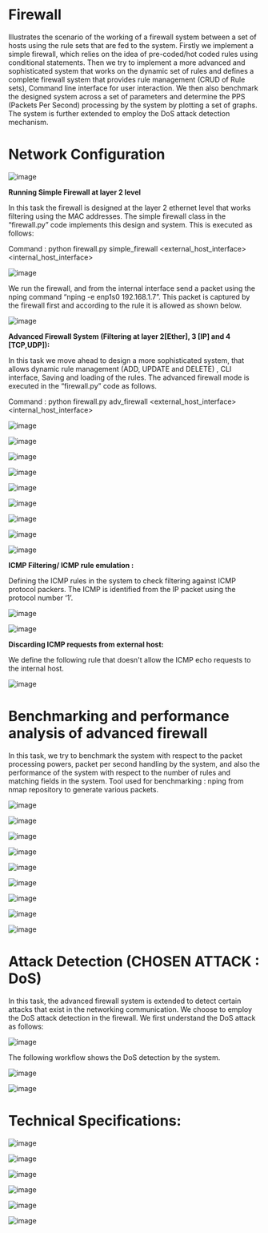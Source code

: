 # Firewall
Illustrates the scenario of the working of a firewall system between a set of hosts using the rule sets that are fed to the system. Firstly we implement a simple firewall, which relies on the idea of pre-coded/hot coded rules using conditional statements. Then we try to implement a more advanced and sophisticated system that works on the dynamic set of rules and defines a complete firewall system that provides rule management (CRUD of Rule sets), Command line interface for user interaction. We then also benchmark the designed system across a set of parameters and determine the PPS (Packets Per Second) processing by the system by plotting a set of graphs. The system is further extended to employ the DoS attack detection mechanism.

# Network Configuration

![image](https://user-images.githubusercontent.com/55399754/118126305-c78ab000-b415-11eb-9151-c7f418ac96c1.png)

**Running Simple Firewall at layer 2 level**

In this task the firewall is designed at the layer 2 ethernet level that works filtering using the
MAC addresses. The simple firewall class in the “firewall.py” code implements this design and
system. This is executed as follows:

Command : python firewall.py simple_firewall <external_host_interface>
<internal_host_interface>

![image](https://user-images.githubusercontent.com/55399754/118126463-0456a700-b416-11eb-8047-b99767312ead.png)

We run the firewall, and from the internal interface send a packet using the nping command
“nping -e enp1s0 192.168.1.7”. This packet is captured by the firewall first and according to the
rule it is allowed as shown below.

![image](https://user-images.githubusercontent.com/55399754/118126554-1fc1b200-b416-11eb-9c04-b45e0e13dd72.png)

**Advanced Firewall System (Filtering at layer 2[Ether], 3 [IP] and 4
[TCP,UDP]):**

In this task we move ahead to design a more sophisticated system, that allows dynamic rule
management (ADD, UPDATE and DELETE) , CLI interface, Saving and loading of the rules.
The advanced firewall mode is executed in the “firewall.py” code as follows.

Command : python firewall.py adv_firewall <external_host_interface>
<internal_host_interface>

![image](https://user-images.githubusercontent.com/55399754/118126633-3d8f1700-b416-11eb-8b4d-45e215c546e0.png)

![image](https://user-images.githubusercontent.com/55399754/118126694-50095080-b416-11eb-94d1-7b85962464e8.png)

![image](https://user-images.githubusercontent.com/55399754/118126737-5b5c7c00-b416-11eb-84a7-f11c75eeacfc.png)

![image](https://user-images.githubusercontent.com/55399754/118126793-70d1a600-b416-11eb-9a38-8ec5c4049ca9.png)

![image](https://user-images.githubusercontent.com/55399754/118126816-7a5b0e00-b416-11eb-8212-b5f12c1a1554.png)

![image](https://user-images.githubusercontent.com/55399754/118126840-834bdf80-b416-11eb-9921-71a8656bdf71.png)

![image](https://user-images.githubusercontent.com/55399754/118126884-8e9f0b00-b416-11eb-8bcf-ca38afc9265c.png)

![image](https://user-images.githubusercontent.com/55399754/118126926-9eb6ea80-b416-11eb-8a6c-3cdb27e109cb.png)

![image](https://user-images.githubusercontent.com/55399754/118126948-a6768f00-b416-11eb-88e1-deb6690361ee.png)

**ICMP Filtering/ ICMP rule emulation :**

Defining the ICMP rules in the system to check filtering against ICMP protocol packers. The
ICMP is identified from the IP packet using the protocol number ‘1’.

![image](https://user-images.githubusercontent.com/55399754/118127014-bb532280-b416-11eb-8b78-e48da3c74bd1.png)

![image](https://user-images.githubusercontent.com/55399754/118127039-c443f400-b416-11eb-8c68-9e3e656ef391.png)

**Discarding ICMP requests from external host:**

We define the following rule that doesn't allow the ICMP echo requests to the internal host.

![image](https://user-images.githubusercontent.com/55399754/118127094-db82e180-b416-11eb-8269-ca65862accdb.png)

# Benchmarking and performance analysis of advanced firewall
In this task, we try to benchmark the system with respect to the packet processing powers, packet
per second handling by the system, and also the performance of the system with respect to the
number of rules and matching fields in the system.
Tool used for benchmarking : nping from nmap repository to generate various packets.

![image](https://user-images.githubusercontent.com/55399754/118127143-f35a6580-b416-11eb-8b18-10da084bdd4c.png)

![image](https://user-images.githubusercontent.com/55399754/118127165-fe14fa80-b416-11eb-8754-478d21cda83e.png)

![image](https://user-images.githubusercontent.com/55399754/118127208-0705cc00-b417-11eb-9d72-48128fb628fb.png)

![image](https://user-images.githubusercontent.com/55399754/118127250-1127ca80-b417-11eb-9c1e-1000f203a420.png)

![image](https://user-images.githubusercontent.com/55399754/118127274-1ab13280-b417-11eb-9d8a-45f1515c4fbb.png)

![image](https://user-images.githubusercontent.com/55399754/118127300-23096d80-b417-11eb-9f2b-e8369c41c331.png)

![image](https://user-images.githubusercontent.com/55399754/118127340-2f8dc600-b417-11eb-81b8-159096fbe726.png)

![image](https://user-images.githubusercontent.com/55399754/118127403-47654a00-b417-11eb-8c98-868f9cf5b8cd.png)

![image](https://user-images.githubusercontent.com/55399754/118127433-51874880-b417-11eb-81b6-a1fa4c14aa78.png)

# Attack Detection (CHOSEN ATTACK : DoS)

In this task, the advanced firewall system is extended to detect certain attacks that exist in the
networking communication. We choose to employ the DoS attack detection in the firewall. We
first understand the DoS attack as follows:

![image](https://user-images.githubusercontent.com/55399754/118127485-649a1880-b417-11eb-907d-04e42d04ca86.png)

The following workflow shows the DoS detection by the system.

![image](https://user-images.githubusercontent.com/55399754/118127554-7bd90600-b417-11eb-8803-91b463ceeb7f.png)

![image](https://user-images.githubusercontent.com/55399754/118127576-84c9d780-b417-11eb-8d39-5e15d797111d.png)

# Technical Specifications:

![image](https://user-images.githubusercontent.com/55399754/118127649-9a3f0180-b417-11eb-918c-f57cc216945a.png)

![image](https://user-images.githubusercontent.com/55399754/118127695-a88d1d80-b417-11eb-8e53-3b1a869041c8.png)

![image](https://user-images.githubusercontent.com/55399754/118127735-b0e55880-b417-11eb-87ba-64d93107c051.png)

![image](https://user-images.githubusercontent.com/55399754/118127770-ba6ec080-b417-11eb-9e9d-47e63525be4c.png)

![image](https://user-images.githubusercontent.com/55399754/118127811-c490bf00-b417-11eb-8aa5-a938bb12ad3e.png)

![image](https://user-images.githubusercontent.com/55399754/118127841-cd819080-b417-11eb-840a-c3ca1a14e969.png)


